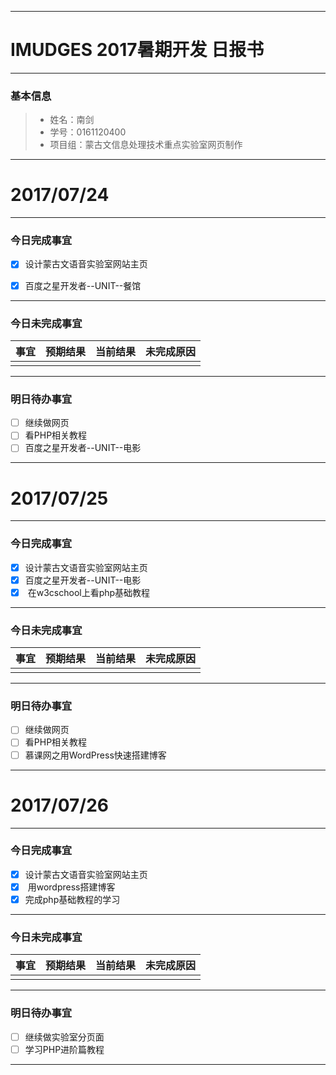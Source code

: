 -------
# IMUDGES 2017暑期开发 日报书

-------


### 基本信息
> * 姓名：南剑
> * 学号：0161120400
> * 项目组：蒙古文信息处理技术重点实验室网页制作
-------


# 2017/07/24

-------

### 今日完成事宜
- [x]  设计蒙古文语音实验室网站主页
- [x]  百度之星开发者--UNIT--餐馆


-----
### 今日未完成事宜


| 事宜     |预期结果| 当前结果  | 未完成原因   | 
| --------   | -----:  | -----:  | :----:  |
|    |   |   |   |


------
### 明日待办事宜
- [ ] 继续做网页
- [ ] 看PHP相关教程
- [ ] 百度之星开发者--UNIT--电影
-------



# 2017/07/25

-------

### 今日完成事宜
- [x]  设计蒙古文语音实验室网站主页
- [x]  百度之星开发者--UNIT--电影
- [x]  在w3cschool上看php基础教程

-----
### 今日未完成事宜


| 事宜     |预期结果| 当前结果  | 未完成原因   | 
| --------   | -----:  | -----:  | :----:  |
|    |   |   |   |


------
### 明日待办事宜
- [ ] 继续做网页
- [ ] 看PHP相关教程
- [ ] 慕课网之用WordPress快速搭建博客
-------


# 2017/07/26

-------

### 今日完成事宜
- [x]  设计蒙古文语音实验室网站主页
- [x]  用wordpress搭建博客
- [x]  完成php基础教程的学习

-----
### 今日未完成事宜


| 事宜     |预期结果| 当前结果  | 未完成原因   | 
| --------   | -----:  | -----:  | :----:  |
|    |   |   |   |


------
### 明日待办事宜
- [ ] 继续做实验室分页面
- [ ] 学习PHP进阶篇教程

-------

